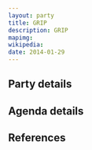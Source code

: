 ```yaml
---
layout: party
title: GRIP
description: GRIP
mapimg: 
wikipedia: 
date: 2014-01-29
---
```

## Party details


## Agenda details


## References
